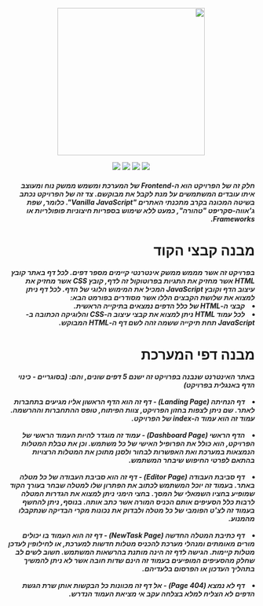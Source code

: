 <div dir="rtl">
  <p align="center">
    <a href="https://asmlearn.com/"><img src="https://i.imagesup.co/images2/7cc15a79a6eb9cb1c4e4b2051827d9372db25a11.png" width="300"></a>
  </p>
  <p align="center">
   <a href="https://firebase.google.com/docs/web/setup?authuser=0#from-the-cdn/"><img src="https://img.shields.io/badge/Firebase-v7.19.0-blue"></a>
   <a href="https://nodejs.org/en/docs/"><img src="https://img.shields.io/badge/HTML-5-yellow"></a>
   <a href="https://expressjs.com/"><img src="https://img.shields.io/badge/jQuery-v3.5.1-green"></a>
    <a href="https://expressjs.com/"><img src="https://img.shields.io/badge/Bootstrap-v3.3.4-purple"></a>
</p>
  <h5> 
    חלק זה של הפרויקט הוא ה-Frontend של המערכת ומשמש ממשק נוח ומעוצב איתו עובדים המשתמשים על מנת לקבל את מבוקשם. צד זה של הפרויקט נכתב בשיטה המכונה בקרב מתכנתי האתרים "Vanilla JavaScript". כלומר, שפת ג'אווה-סקריפט "טהורה", כמעט ללא שימוש בספריות חיצוניות פופולריות או Frameworks.
 </h5>
  
  # מבנה קבצי הקוד
  
  <h5> 
  בפרויקט זה אשר מממש ממשק אינטרנטי קיימים מספר דפים. לכל דף באתר קובץ HTML אשר מחזיק את התגיות בפרוטוקול זה לדף, קובץ CSS אשר מחזיק את עיצוב הדף וקובץ JavaScript המכיל את המימוש הלוגי של הדף.
  לכל דף ניתן למצוא את שלושת הקבצים הללו אשר מסודרים בפורמט הבא:
  <li>קבצי ה-HTML של כלל הדפים נמצאים בתיקייה הראשית.</li>
  <li>לכל עמוד HTML ניתן למצוא את קבצי עיצוב ה-CSS והלוגיקה הכתובה ב-JavaScript תחת תיקייה ששמה זהה לשם דף ה-HTML המבוקש.</li>
 </h5>
 
  # מבנה דפי המערכת
  
  <h5>
    <span>באתר האינטרנט שנבנה בפרויקט זה ישנם 5 דפים שונים, והם: (בסוגריים - כינוי הדף באנגלית בפרויקט)</span>
    </br>
    </br>
    <li>דף הנחיתה (Landing Page) - דף זה הוא הדף הראשון אליו מגיעים בתחברות לאתר. שם ניתן לצפות בחזון הפרויקט, צוות הפיתוח, טופס ההתחברות וההרשמה. עמוד זה הוא עמוד ה-index של הפרויקט.</li>
  </br>
   <li>הדף הראשי (Dashboard Page) - עמוד זה מוגדר להיות העמוד הראשי של הפרויקט, הוא כולל את הפרופיל האישי של כל משתמש. וכן את טבלת המטלות הנמצאות במערכת ואת האפשרות לבחור ולסנן מתוכן את המטלות הרצויות בהתאם לפרטי החיפוש שיבחר המשתמש.</li>
  </br>
   <li>דף סביבת העבודה (Editor Page) - דף זה הוא סביבת העבודה של כל מטלה באתר. בעמוד זה יוכל המשתמש לכתוב את הפתרון שלו למטלה שבחר בעורך הקוד שמופיע בחציו השמאלי של המסך. בחצי הימני ניתן למצוא את הגדרות המטלה לרבות כלל הסעיפים אותם הכניס המורה אשר כתב אותה. בנוסף, ניתן להחשף בעמוד זה לצ'ט הפומבי של כל מטלה ולבדוק את נכונות מקרי הבדיקה שנתקבלו מהמנוע.</li>
  </br>
   <li>דף כתיבת המטלה החדשה (NewTask Page) - דף זה הוא העמוד בו יכולים מורים מאומתים ומנהלי מערכת להכניס מטלות חדשות למערכת, או לחילופין לעדכן מטלות קיימות. הגישה לדף זה הינה מותנת בהרשאות המשתמש. חשוב לשים לב שחלק מהסעיפים המופיעים בעמוד זה הינם שדות חובה אשר לא ניתן להמשיך בתהליך העדכון או הפרסום בלעדיהם.</li>
  </br>
  <li>דף לא נמצא (404 Page) - אל דף זה מכוונות כל הבקשות אותן שרת הגשת הדפים לא הצליח למלא בצלחה עקב אי מציאת העמוד הנדרש.</li>
  </br>
  </h5>
</div>

